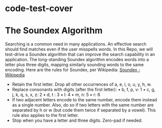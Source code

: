 # code-test-cover
# The Soundex Algorithm

Searching is a common need in many applications. An effective search should find matches even if the user misspells words.
In this Repo, we will test-drive a Soundex  algorithm that can improve the search capability in an application. The long-standing Soundex algorithm encodes words into a letter plus three digits, mapping similarly sounding words to the
same encoding. Here are the rules for Soundex, per Wikipedia: [Soundex - Wikipedia](https://en.wikipedia.org/wiki/Soundex)

- Retain the first letter. Drop all other occurrences of a, e, i, o, u, y, h, w.
- Replace consonants with digits (after the first letter):
  • b, f, p, v: 1
  • c, g, j, k, q, s, x, z: 2
  • d, t : 3
  • l: 4
  • m, n: 5
  • r: 6
- If two adjacent letters encode to the same number, encode them instead
  as a single number. Also, do so if two letters with the same number are
  separated by h or w (but code them twice if separated by a vowel). This
  rule also applies to the first letter.
- Stop when you have a letter and three digits. Zero-pad if needed.


